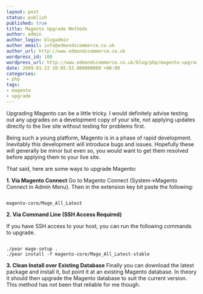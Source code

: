 ```yaml
---
layout: post
status: publish
published: true
title: Magento Upgrade Methods
author: admin
author_login: blogadmin
author_email: info@edmondscommerce.co.uk
author_url: http://www.edmondscommerce.co.uk
wordpress_id: 100
wordpress_url: http://www.edmondscommerce.co.uk/blog/php/magento-upgrade-methods/
date: 2009-01-22 10:05:53.000000000 +00:00
categories:
- php
tags:
- magento
- upgrade
---
```

Upgrading Magento can be a little tricky. I would definitely advise testing out any upgrades on a development copy of your site, not applying updates directly to the live site without testing for problems first. 

Being such a young platform, Magento is in a phase of rapid development. Inevitably this development will introduce bugs and issues. Hopefully these will generally be minor but even so, you would want to get them resolved before applying them to your live site.

That said, here are some ways to upgrade Magento:

<b>1. Via Magento Connect</b>
Go to Magento Connect (System->Magento Connect in Admin Menu). Then in the extension key bit paste the following:
```

magento-core/Mage_All_Latest

```
<b>2. Via Command Line (SSH Access Required)</b>

If you have SSH access to your host, you can run the following commands to upgrade.
```

./pear mage-setup .
./pear install -f magento-core/Mage_All_Latest-stable 

```

<b>3. Clean Install over Existing Database</b>
Finally you can download the latest package and install it, but point it at an existing Magento database. In theory it should then upgrade the Magento database to suit the current version. This method has not been that reliable for me though.
